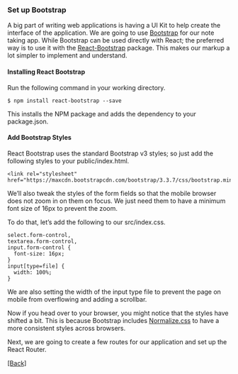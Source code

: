 ### **Set up Bootstrap**
A big part of writing web applications is having a UI Kit to help create the interface of the application. We are going to use [Bootstrap](http://getbootstrap.com/) for our note taking app. While Bootstrap can be used directly with React; the preferred way is to use it with the [React-Bootstrap](https://react-bootstrap.github.io/) package. This makes our markup a lot simpler to implement and understand.

#### Installing React Bootstrap
Run the following command in your working directory.

```
$ npm install react-bootstrap --save
```

This installs the NPM package and adds the dependency to your package.json.

#### Add Bootstrap Styles
React Bootstrap uses the standard Bootstrap v3 styles; so just add the following styles to your public/index.html.

```
<link rel="stylesheet" href="https://maxcdn.bootstrapcdn.com/bootstrap/3.3.7/css/bootstrap.min.css">
```

We’ll also tweak the styles of the form fields so that the mobile browser does not zoom in on them on focus. We just need them to have a minimum font size of 16px to prevent the zoom.

To do that, let’s add the following to our src/index.css.

```
select.form-control,
textarea.form-control,
input.form-control {
  font-size: 16px;
}
input[type=file] {
  width: 100%;
}
```

We are also setting the width of the input type file to prevent the page on mobile from overflowing and adding a scrollbar.

Now if you head over to your browser, you might notice that the styles have shifted a bit. This is because Bootstrap includes [Normalize.css](http://necolas.github.io/normalize.css/) to have a more consistent styles across browsers.

Next, we are going to create a few routes for our application and set up the React Router.


[[Back]](https://github.com/eksant/serverless-react-aws)
